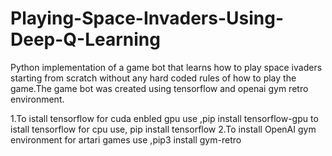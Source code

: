 # Playing-Space-Invaders-Using-Deep-Q-Learning
Python implementation of a game bot that learns how to play space ivaders starting from scratch without any hard coded rules of how to play the game.The game bot was created using tensorflow and openai gym retro environment.

1.To istall tensorflow for cuda enbled gpu use ,pip install tensorflow-gpu
to istall tensorflow for cpu use, pip install tensorflow
2.To install OpenAI gym environment for artari games use ,pip3 install gym-retro
